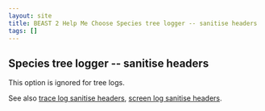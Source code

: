 ```yaml
---
layout: site
title: BEAST 2 Help Me Choose Species tree logger -- sanitise headers
tags: []
---
```


## Species tree logger -- sanitise headers

This option is ignored for tree logs.

See also [trace log sanitise headers](../tracelog/sanitiseHeaders/), [screen log sanitise headers](../screenlog/sanitiseHeaders/).